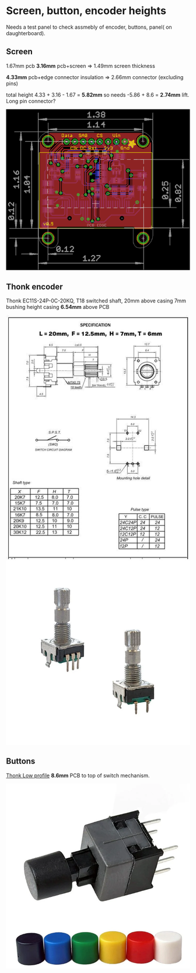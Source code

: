 # Screen, button, encoder heights

Needs a test panel to check assmebly of encoder, buttons, panel( on daughterboard).

## Screen

1.67mm pcb
**3.16mm** pcb+screen => 1.49mm screen thickness

**4.33mm** pcb+edge connector insulation => 2.66mm connector (excluding pins)

total height 4.33 + 3.16 - 1.67 = **5.82mm**
so needs -5.86 + 8.6 = **2.74mm** lift.
Long pin connector?

![screen](./img/adafruit-1.3-128x64-fabpring.png)

## Thonk encoder

Thonk EC11S-24P-0C-20KQ, T18 switched shaft, 20mm above casing
7mm bushing height
casing **6.54mm** above PCB

![thonk encoder](./img/EC11S-24P-0C-20KQ-datasheet.jpg)
![encoder photo](./img/EC-encoder-700x700.webp)

## Buttons

[Thonk Low profile](https://www.thonk.co.uk/shop/low-profile-push-buttons/)  **8.6mm** PCB to top of switch mechanism.

![thonk buttons](./img/low-profile-pushbutton-main-caps-700x700.webp)
